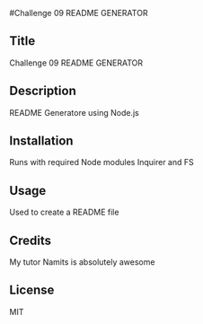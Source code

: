 #Challenge 09 README GENERATOR
 
## Title 
Challenge 09 README GENERATOR

## Description 
README Generatore using Node.js

## Installation
Runs with required Node modules Inquirer and FS

## Usage 
Used to create a README file

## Credits
My tutor Namits is absolutely awesome

## License
MIT


